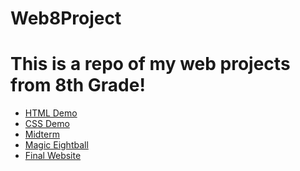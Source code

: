 # Web8Project
<h1>This is a repo of my web projects from 8th Grade!</h1>

<ul>
  <li><a href="html_demo">HTML Demo</li>
  <li><a href="css_demo">CSS Demo</li>
  <li><a href="midterm_project">Midterm</li>
  <li><a href="eightball">Magic Eightball</li>
  <li><a href="final_website">Final Website</li>
</ul>
